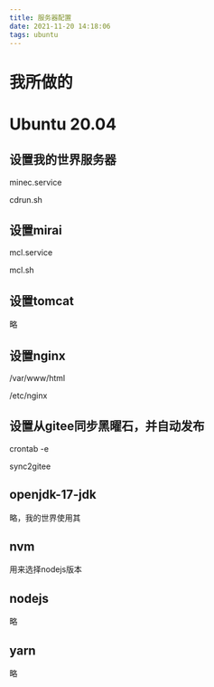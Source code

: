 ```yaml
---
title: 服务器配置
date: 2021-11-20 14:18:06
tags: ubuntu
---
```

# 我所做的

# Ubuntu 20.04

## 设置我的世界服务器

minec.service

cdrun.sh

## 设置mirai

mcl.service

mcl.sh

## 设置tomcat

略

## 设置nginx

/var/www/html

/etc/nginx

## 设置从gitee同步黑曜石，并自动发布

 crontab -e

sync2gitee

## openjdk-17-jdk

略，我的世界使用其

## nvm 

用来选择nodejs版本

## nodejs

略

## yarn

略
